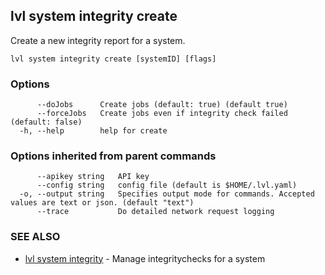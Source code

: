 ## lvl system integrity create

Create a new integrity report for a system.

```
lvl system integrity create [systemID] [flags]
```

### Options

```
      --doJobs      Create jobs (default: true) (default true)
      --forceJobs   Create jobs even if integrity check failed (default: false)
  -h, --help        help for create
```

### Options inherited from parent commands

```
      --apikey string   API key
      --config string   config file (default is $HOME/.lvl.yaml)
  -o, --output string   Specifies output mode for commands. Accepted values are text or json. (default "text")
      --trace           Do detailed network request logging
```

### SEE ALSO

* [lvl system integrity](lvl_system_integrity.md)	 - Manage integritychecks for a system

